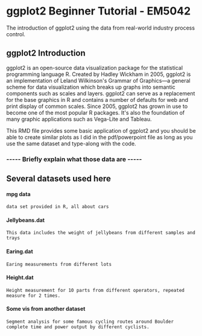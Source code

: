 # ggplot2 Beginner Tutorial - EM5042
The introduction of ggplot2 using the data from real-world industry process control.

## ggplot2 Introduction

ggplot2 is an open-source data visualization package for the statistical programming language R. Created by Hadley Wickham in 2005, ggplot2 is an implementation of Leland Wilkinson's Grammar of Graphics—a general scheme for data visualization which breaks up graphs into semantic components such as scales and layers. ggplot2 can serve as a replacement for the base graphics in R and contains a number of defaults for web and print display of common scales. Since 2005, ggplot2 has grown in use to become one of the most popular R packages. It's also the foundation of many graphic applications such as Vega-Lite and Tableau.

This RMD file provides some basic application of ggplot2 and you should be able to create similar plots as I did in the pdf/powerpoint file as long as you use the same dataset and type-along with the code. 

### ----- Briefly explain what those data are -----

## Several datasets used here

#### mpg data 
    data set provided in R, all about cars

#### Jellybeans.dat
    This data includes the weight of jellybeans from different samples and trays

#### Earing.dat
    Earing measurements from different lots

#### Height.dat
    Height measurement for 10 parts from different operators, repeated measure for 2 times.

#### Some vis from another dataset
    Segment analysis for some famous cycling routes around Boulder
    complete time and power output by different cyclists.


